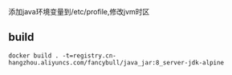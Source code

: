 添加java环境变量到/etc/profile,修改jvm时区
## build
```shell
docker build . -t=registry.cn-hangzhou.aliyuncs.com/fancybull/java_jar:8_server-jdk-alpine
```